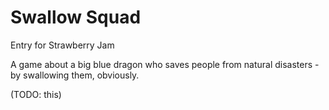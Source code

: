 # Swallow Squad
Entry for Strawberry Jam

A game about a big blue dragon who saves people from natural disasters - by swallowing them, obviously.

(TODO: this)
